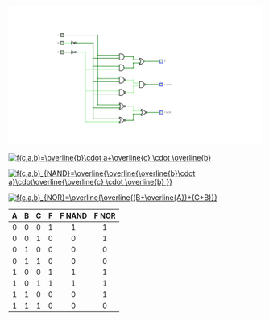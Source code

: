 
<img src="https://github.com/xalkan00/Digital-electronics-1/blob/main/obrazky/F.png" />

<a href="https://www.codecogs.com/eqnedit.php?latex=f(c,a,b)=\overline{b}\cdot&space;a&plus;\overline{c}&space;\cdot&space;\overline{b}" target="_blank"><img src="https://latex.codecogs.com/gif.latex?f(c,a,b)=\overline{b}\cdot&space;a&plus;\overline{c}&space;\cdot&space;\overline{b}" title="f(c,a,b)=\overline{b}\cdot a+\overline{c} \cdot \overline{b}" /></a>

<a href="https://www.codecogs.com/eqnedit.php?latex=f(c,a,b)_{NAND}=\overline{\overline{\overline{b}\cdot&space;a}\cdot\overline{\overline{c}&space;\cdot&space;\overline{b}&space;}}" target="_blank"><img src="https://latex.codecogs.com/gif.latex?f(c,a,b)_{NAND}=\overline{\overline{\overline{b}\cdot&space;a}\cdot\overline{\overline{c}&space;\cdot&space;\overline{b}&space;}}" title="f(c,a,b)_{NAND}=\overline{\overline{\overline{b}\cdot a}\cdot\overline{\overline{c} \cdot \overline{b} }}" /></a>

<a href="https://www.codecogs.com/eqnedit.php?latex=f(c,a,b)_{NOR}=\overline{\overline{(B&plus;\overline{A})&plus;(C&plus;B)}}" target="_blank"><img src="https://latex.codecogs.com/gif.latex?f(c,a,b)_{NOR}=\overline{\overline{(B&plus;\overline{A})&plus;(C&plus;B)}}" title="f(c,a,b)_{NOR}=\overline{\overline{(B+\overline{A})+(C+B)}}" /></a>




| **A** | **B** |**C** |**F** |**F NAND**|**F NOR**|
| :-: | :-: | :-: | :-: | :-: | :-: |
| 0 | 0 | 0 | 1 | 1 | 1 |
| 0 | 0 | 1 | 0 | 0 | 1 |
| 0 | 1 | 0 | 0 | 0 | 0 |
| 0 | 1 | 1 | 0 | 0 | 0 |
| 1 | 0 | 0 | 1 | 1 | 1 |
| 1 | 0 | 1 | 1 | 1 | 1 |
| 1 | 1 | 0 | 0 | 0 | 1 |
| 1 | 1 | 1 | 0 | 0 | 0 |






